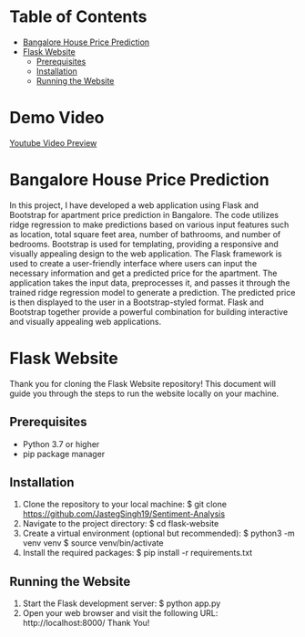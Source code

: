 # Table of Contents
- [Bangalore House Price Prediction](#price-prediction)
- [Flask Website](#flask-website)
  - [Prerequisites](#prerequisites)
  - [Installation](#installation)
  - [Running the Website](#running-the-website)
# Demo Video
[Youtube Video Preview](https://youtu.be/0HbCPjbMnYo)
# Bangalore House Price Prediction
In this project, I have developed a web application using Flask and Bootstrap for apartment price prediction in Bangalore. The code utilizes ridge regression to make predictions based on various input features such as location, total square feet area, number of bathrooms, and number of bedrooms. Bootstrap is used for templating, providing a responsive and visually appealing design to the web application. The Flask framework is used to create a user-friendly interface where users can input the necessary information and get a predicted price for the apartment. The application takes the input data, preprocesses it, and passes it through the trained ridge regression model to generate a prediction. The predicted price is then displayed to the user in a Bootstrap-styled format. Flask and Bootstrap together provide a powerful combination for building interactive and visually appealing web applications.
# <a name="flask-website"></a>Flask Website
Thank you for cloning the Flask Website repository! This document will guide you through the steps to run the website locally on your machine.

## <a name="prerequisites"></a>Prerequisites
- Python 3.7 or higher
- pip package manager

## <a name="installation"></a>Installation

1. Clone the repository to your local machine:
$ git clone https://github.com/JastegSingh19/Sentiment-Analysis
2. Navigate to the project directory:
$ cd flask-website
3. Create a virtual environment (optional but recommended):
$ python3 -m venv venv
$ source venv/bin/activate
4. Install the required packages:
$ pip install -r requirements.txt
## Running the Website

1. Start the Flask development server:
$ python app.py
2. Open your web browser and visit the following URL:
http://localhost:8000/
Thank You!

